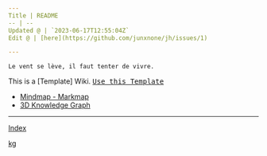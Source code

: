 ```yaml
---
Title | README
-- | --
Updated @ | `2023-06-17T12:55:04Z`
Edit @ | [here](https://github.com/junxnone/jh/issues/1)

---
```

`Le vent se lève, ‌‍‍‌‍​‌‌‍​‍‌‌‌‌​‌‌‍‍‍​‌‍‍‍‍​‌‍‍‍‍​‌‍‍‌‍​‌‌‍​‍‍‌‌‌​‌‌‍‍‍​‌‌‌‍‍​‌‍‍‍‍​‌‍‍‌‍​‌‌‍​‌‌‌‌‍​‌‌‍‌​‍‌‌‌‌​‍‍‍‍‍​‍‍‍​‍‌​‌​‌‌‌​‌‌‌‌​‌‌‍il faut tenter de vivre.`


This is a [Template] Wiki.  <kbd>[Use this Template](https://github.com/junxnone/twiki/generate)</kbd>




- [Mindmap - Markmap](https://junxnone.github.io/jh/markmap.html?md=https://junxnone.github.io/jh/_sidebar.md)
- [3D Knowledge Graph](https://junxnone.github.io/jh/kg)

---

[Index](_sidebar.md ':include')

[kg](https://junxnone.github.io/jh/kg ':include :type=iframe width=100% height=800px')



